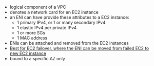 
- logical component of a VPC
- denotes a network card for en EC2 instance
- an ENI can have provide these attributes to a EC2 instance:
	- 1 primary IPv4, or 1 or many secondary IPv4
	- 1 elastic IPv4 per private IPv4
	- 1 or more SGs
	- 1 MAC address
- ENIs can be attached and removed from the EC2 instances
- <u>Best for EC2 failover, where the ENI can be moved from failed EC2 to new EC2 instance</u>
- bound to a specific AZ only